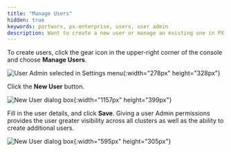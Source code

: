```yaml
---
title: "Manage Users"
hidden: true
keywords: portworx, px-enterprise, users, user admin
description: Want to create a new user or manage an existing one in PX Lighthouse? Follow these steps today.
---
```


To create users, click the gear icon in the upper-right corner of the console and choose **Manage Users**.

![User Admin selected in Settings menu](/img/settings-user-admin-updated.png "User Admin selected in Settings menu"){:width="278px" height="328px"}

Click the **New User** button.

![New User dialog box](/img/settings-new-user-updated.png "New User dialog box"){:width="1157px" height="399px"}

Fill in the user details, and click **Save**. Giving a user Admin permissions provides the user greater visibility across all clusters as well as the ability to create additional users.

![New User dialog box](/img/settings-new-user-creation.png "New User dialog box"){:width="595px" height="305px"}
